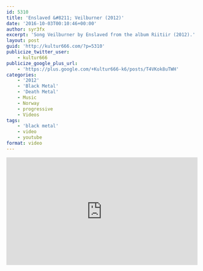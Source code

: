 ```yaml
---
id: 5310
title: 'Enslaved &#8211; Veilburner (2012)'
date: '2016-10-03T00:10:46+00:00'
author: syr3fx
excerpt: 'Song Veilburner by Enslaved from the album Riitiir (2012).'
layout: post
guid: 'http://kultur666.com/?p=5310'
publicize_twitter_user:
    - kultur666
publicize_google_plus_url:
    - 'https://plus.google.com/+Kultur666-k6/posts/T4VKok8uTWH'
categories:
    - '2012'
    - 'Black Metal'
    - 'Death Metal'
    - Music
    - Norway
    - progressive
    - Videos
tags:
    - 'black metal'
    - video
    - youtube
format: video
---
```


<iframe allow="accelerometer; autoplay; clipboard-write; encrypted-media; gyroscope; picture-in-picture; web-share" allowfullscreen="" frameborder="0" height="281" loading="lazy" src="https://www.youtube.com/embed/YoMInT2Ysi0?feature=oembed" title="ENSLAVED - Veilburner (OFFICIAL LYRIC VIDEO)" width="500"></iframe>